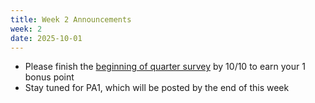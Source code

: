 ```yaml
---
title: Week 2 Announcements
week: 2
date: 2025-10-01
---
```


* Please finish the [beginning of quarter survey](https://docs.google.com/forms/d/e/1FAIpQLScfcE8m71xdyrvBHSQA9dy0NeinRGUpuS8ZQfRckelRmfZoAw/viewform?usp=dialog) by 10/10 to earn your 1 bonus point
* Stay tuned for PA1, which will be posted by the end of this week

